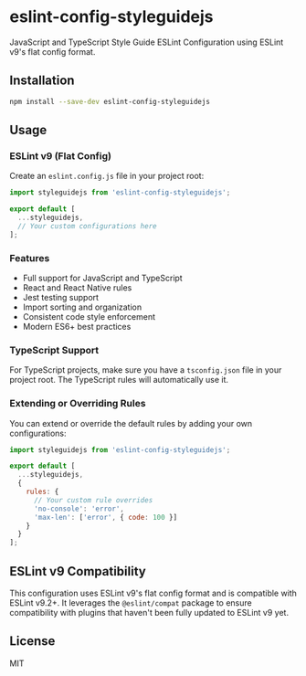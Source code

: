 # eslint-config-styleguidejs

JavaScript and TypeScript Style Guide ESLint Configuration using ESLint v9's flat config format.

## Installation

```bash
npm install --save-dev eslint-config-styleguidejs
```

## Usage

### ESLint v9 (Flat Config)

Create an `eslint.config.js` file in your project root:

```js
import styleguidejs from 'eslint-config-styleguidejs';

export default [
  ...styleguidejs,
  // Your custom configurations here
];
```

### Features

- Full support for JavaScript and TypeScript
- React and React Native rules
- Jest testing support
- Import sorting and organization
- Consistent code style enforcement
- Modern ES6+ best practices

### TypeScript Support

For TypeScript projects, make sure you have a `tsconfig.json` file in your project root. The TypeScript rules will automatically use it.

### Extending or Overriding Rules

You can extend or override the default rules by adding your own configurations:

```js
import styleguidejs from 'eslint-config-styleguidejs';

export default [
  ...styleguidejs,
  {
    rules: {
      // Your custom rule overrides
      'no-console': 'error',
      'max-len': ['error', { code: 100 }]
    }
  }
];
```

## ESLint v9 Compatibility

This configuration uses ESLint v9's flat config format and is compatible with ESLint v9.2+. It leverages the `@eslint/compat` package to ensure compatibility with plugins that haven't been fully updated to ESLint v9 yet.

## License

MIT
